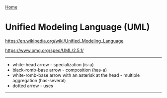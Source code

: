 [Home](Readme.md)
# Unified Modeling Language (UML)

https://en.wikipedia.org/wiki/Unified_Modeling_Language

https://www.omg.org/spec/UML/2.5.1/

---

- white-head arrow - specialization (is-a)
- black-romb-base arrow - composition (has-a)
- white-romb-base arrow with an asterisk at the head - multiple aggregation (has-several)
- dotted arrow - uses

---
